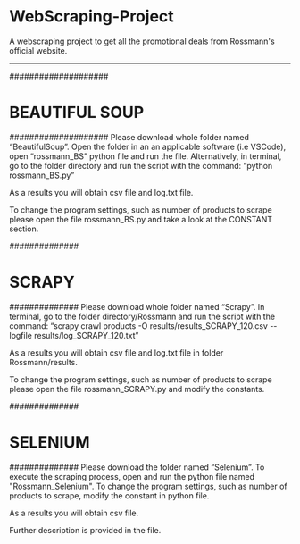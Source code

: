 # WebScraping-Project
A webscraping project to get all the promotional deals from Rossmann's official website.

- - - - -
####################
#  BEAUTIFUL SOUP  #
####################
Please download whole folder named “BeautifulSoup”. 
Open the folder in an an applicable software (i.e VSCode), open “rossmann_BS” python file and run the file. 
Alternatively, in terminal, go to the folder directory and run the script with the command:
“python rossmann_BS.py”

As a results you will obtain csv file and log.txt file.

To change the program settings, such as number of products to scrape 
please open the file rossmann_BS.py and take a look at the CONSTANT section.


##############
#  SCRAPY    #
##############
Please download whole folder named “Scrapy”.
In terminal, go to the folder directory/Rossmann and run the script with the command:
“scrapy crawl products -O results/results_SCRAPY_120.csv --logfile results/log_SCRAPY_120.txt”

As a results you will obtain csv file and log.txt file in folder Rossmann/results.

To change the program settings, such as number of products to scrape 
please open the file rossmann_SCRAPY.py and modify the constants.

##############
#  SELENIUM  #
##############
Please download the folder named “Selenium”.
To execute the scraping process, open and run the python file named "Rossmann_Selenium".
To change the program settings, such as number of products to scrape, modify the constant in python file.

As a results you will obtain csv file.

Further description is provided in the file.
